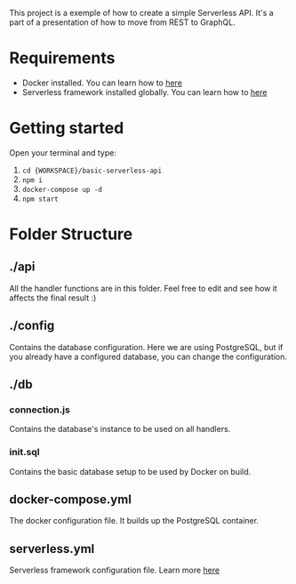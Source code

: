This project is a exemple of how to create a simple Serverless API. It's a part of a presentation of how to move from REST to GraphQL.

# Requirements

- Docker installed. You can learn how to [here](https://docs.docker.com/v17.12/)
- Serverless framework installed globally. You can learn how to [here](https://serverless.com/framework/docs/getting-started/)

# Getting started

Open your terminal and type:
1. `cd {WORKSPACE}/basic-serverless-api`
2. `npm i`
3. `docker-compose up -d`
4. `npm start`

# Folder Structure

## ./api
All the handler functions are in this folder. Feel free to edit and see how it affects the final result :)

## ./config
Contains the database configuration. Here we are using PostgreSQL, but if you already have a configured database, you can change the configuration.

## ./db
### connection.js
Contains the database's instance to be used on all handlers.
### init.sql
Contains the basic database setup to be used by Docker on build.

## docker-compose.yml
The docker configuration file. It builds up the PostgreSQL container.

## serverless.yml
Serverless framework configuration file. Learn more [here](https://serverless.com/framework/docs/getting-started/)

  